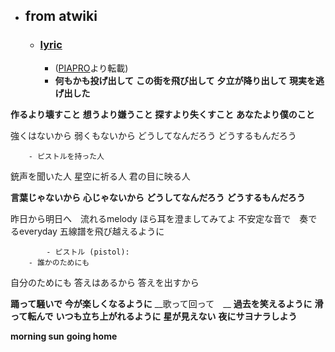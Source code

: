 - ## from atwiki
    - ### [lyric](https://w.atwiki.jp/hmiku/pages/19408.html)
        - ([PIAPRO](http://piapro.jp/t/N0_C)より転載)
        - **何もかも投げ出して**
**この街を飛び出して**
**夕立が降り出して**
**現実を逃げ出した**

**作るより壊すこと**
**想うより嫌うこと**
**探すより失くすこと**
**あなたより僕のこと**

強くはないから
弱くもないから
どうしてなんだろう
どうするもんだろう


        - ピストルを持った人
銃声を聞いた人
星空に祈る人
君の目に映る人

__言葉じゃないから__
__心じゃないから__
__どうしてなんだろう__
__どうするもんだろう__

昨日から明日へ　流れるmelody
ほら耳を澄ましてみてよ
不安定な音で　奏でるeveryday
五線譜を飛び越えるように


            - ピストル (pistol): 
        - 誰かのためにも
自分のためにも
答えはあるから
答えを出すから

__踊って騒いで__
__今が楽しくなるように__
__歌って回って　__
__過去を笑えるように__
__滑って転んで__
__いつも立ち上がれるように__
__星が見えない__
__夜にサヨナラしよう__

__morning sun__
__going home__

